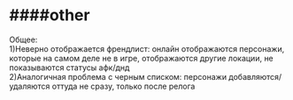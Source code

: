 ####other
=====

Общее:<br>
1)Неверно отображается френдлист: онлайн отображаются персонажи, которые на самом деле не в игре, отображаются другие локации, не показываются статусы афк/днд<br>
2)Аналогичная проблема с черным списком: персонажи добавляются/удаляются оттуда не сразу, только после релога<br>
